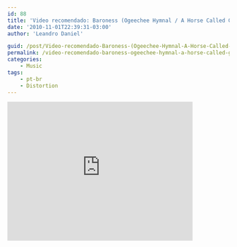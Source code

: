 ```yaml
---
id: 88
title: 'Video recomendado: Baroness (Ogeechee Hymnal / A Horse Called Golgotha)'
date: '2010-11-01T22:39:31-03:00'
author: 'Leandro Daniel'

guid: /post/Video-recomendado-Baroness-(Ogeechee-Hymnal-A-Horse-Called-Golgotha).aspx
permalink: /video-recomendado-baroness-ogeechee-hymnal-a-horse-called-golgotha/
categories:
    - Music
tags:
    - pt-br
    - Distortion
---
```


<iframe width="420" height="315" src="http://www.youtube.com/embed/j7LIuLUgua8&hl" frameborder="0" allowfullscreen></iframe>
